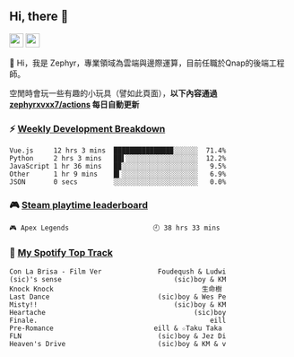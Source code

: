<!--
**zephyrxvxx7/zephyrxvxx7** is a ✨ _special_ ✨ repository because its `README.md` (this file) appears on your GitHub profile.

Here are some ideas to get you started:

- 🔭 I’m currently working on ...
- 🌱 I’m currently learning ...
- 👯 I’m looking to collaborate on ...
- 🤔 I’m looking for help with ...
- 💬 Ask me about ...
- 📫 How to reach me: ...
- 😄 Pronouns: ...
- ⚡ Fun fact: ...
-->

## Hi, there 👋

<a href="https://www.instagram.com/zephyrxvxx7/"><img src="https://img.shields.io/badge/instagram-3f729b?&style=for-the-badge&logo=instagram&logoColor=white" height=25></a>
<a href="https://zephyrxvxx7.me/"><img src="https://img.shields.io/badge/blog-gray?&style=for-the-badge&logo=hexo&logoColor=white" height=25></a>

👋 Hi，我是 Zephyr，專業領域為雲端與邊際運算，目前任職於Qnap的後端工程師。

空閒時會玩一些有趣的小玩具（譬如此頁面），**以下內容通過 [zephyrxvxx7/actions](https://github.com/zephyrxvxx7/zephyrxvxx7/actions) 每日自動更新**

### ⚡ [Weekly Development Breakdown](https://gist.github.com/zephyrxvxx7/ee1787313f0772b51494d051b5edde7f)

<!-- code_time start -->

```text
Vue.js     12 hrs 3 mins  ██████████████▉░░░░░░  71.4%
Python     2 hrs 3 mins   ██▌░░░░░░░░░░░░░░░░░░  12.2%
JavaScript 1 hr 36 mins   █▉░░░░░░░░░░░░░░░░░░░   9.5%
Other      1 hr 9 mins    █▍░░░░░░░░░░░░░░░░░░░   6.9%
JSON       0 secs         ░░░░░░░░░░░░░░░░░░░░░   0.0%
```

<!-- code_time end -->

### 🎮 [Steam playtime leaderboard](https://gist.github.com/zephyrxvxx7/f77b8978877f959b69d84723c43a4a64)

<!-- steam_time start -->

```text
🎮 Apex Legends                     🕘 38 hrs 33 mins
```

<!-- steam_time end -->

### 🎵 [My Spotify Top Track](https://gist.github.com/zephyrxvxx7/fe159fde5ec9ebea27e03dd63a71e78f)

<!-- spotify_track start -->

```text
Con La Brisa - Film Ver              Foudeqush & Ludwi
(sic)'s sense                            (sic)boy & KM
Knock Knock                                     生命樹
Last Dance                           (sic)boy & Wes Pe
Misty!!                                  (sic)boy & KM
Heartache                                     (sic)boy
Finale.                                           eill
Pre-Romance                         eill & ☆Taku Taka
FLN                                  (sic)boy & Jez Di
Heaven's Drive                       (sic)boy & KM & v
```

<!-- spotify_track end -->
